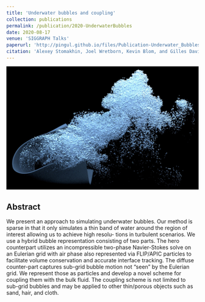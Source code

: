 ```yaml
---
title: 'Underwater bubbles and coupling'
collection: publications
permalink: /publication/2020-UnderwaterBubbles
date: 2020-08-17
venue: 'SIGGRAPH Talks'
paperurl: 'http://pingul.github.io/files/Publication-Underwater_Bubbles_And_Coupling/Publication-Underwater_Bubbles_and_Coupling.pdf'
citation: 'Alexey Stomakhin, Joel Wretborn, Kevin Blom, and Gilles Daviet. 2020. &quot;Underwater Bubbles and Coupling.&quot; Special Interest Group on Computer Graphics and Interactive Techniques Conference Talks. https://doi.org/10.1145/3388767.3407390.'
---
```


![Underwater bubbles and coupling](/files/Publication-Underwater_Bubbles_And_Coupling/bubbles.jpg)

Abstract 
--------
We present an approach to simulating underwater bubbles. Our method is sparse in that it only simulates a thin band of water around the region of interest allowing us to achieve high resolu- tions in turbulent scenarios. We use a hybrid bubble representation consisting of two parts. The hero counterpart utilizes an incompressible two-phase Navier-Stokes solve on an Eulerian grid with air phase also represented via FLIP/APIC particles to facilitate volume conservation and accurate interface tracking. The diffuse counter-part captures sub-grid bubble motion not “seen” by the Eulerian grid. We represent those as particles and develop a novel scheme for coupling them with the bulk fluid. The coupling scheme is not limited to sub-grid bubbles and may be applied to other thin/porous objects such as sand, hair, and cloth.

